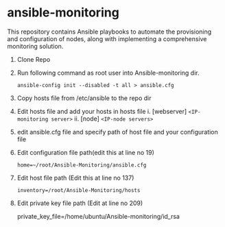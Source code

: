 # ansible-monitoring

This repository contains Ansible playbooks to automate the provisioning and configuration of nodes, along with implementing a comprehensive monitoring solution.

1. Clone Repo

2) Run following command as root user into Ansible-monitoring dir.

   ```
   ansible-config init --disabled -t all > ansible.cfg
   ```

3. Copy hosts file from /etc/ansible to the repo dir
4. Edit hosts file and add your hosts in hosts file
   i. [webserver]
   `<IP-monitoring server>`
   ii. [node]
   `<IP-node servers>`
5. edit ansible.cfg file and specify path of host file and your configuration file
6. Edit configuration file path(edit this at line no 19)

   ```
   home=~/root/Ansible-Monitoring/ansible.cfg
   ```
7. Edit host file path (Edit this at line no 137)

   ```
   inventory=/root/Ansible-Monitoring/hosts
   ```
8. Edit private key file path (Edit at line no 209)

   private_key_file=/home/ubuntu/Ansible-monitoring/id_rsa
